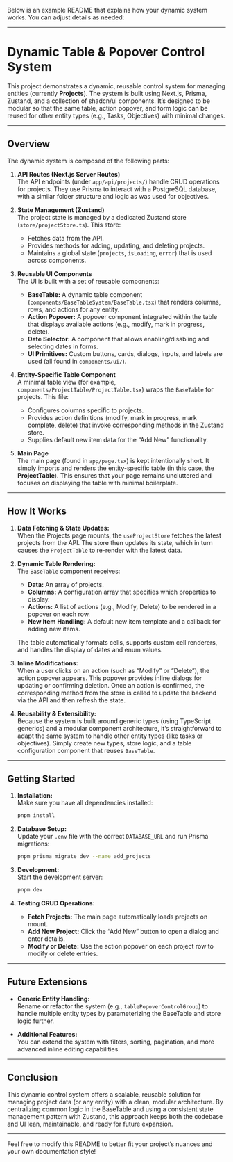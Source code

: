 Below is an example README that explains how your dynamic system works. You can adjust details as needed:

---

# Dynamic Table & Popover Control System

This project demonstrates a dynamic, reusable control system for managing entities (currently **Projects**). The system is built using Next.js, Prisma, Zustand, and a collection of shadcn/ui components. It’s designed to be modular so that the same table, action popover, and form logic can be reused for other entity types (e.g., Tasks, Objectives) with minimal changes.

---

## Overview

The dynamic system is composed of the following parts:

1. **API Routes (Next.js Server Routes)**  
   The API endpoints (under `app/api/projects/`) handle CRUD operations for projects. They use Prisma to interact with a PostgreSQL database, with a similar folder structure and logic as was used for objectives.

2. **State Management (Zustand)**  
   The project state is managed by a dedicated Zustand store (`store/projectStore.ts`). This store:
   - Fetches data from the API.
   - Provides methods for adding, updating, and deleting projects.
   - Maintains a global state (`projects`, `isLoading`, `error`) that is used across components.

3. **Reusable UI Components**  
   The UI is built with a set of reusable components:
   - **BaseTable:** A dynamic table component (`components/BaseTableSystem/BaseTable.tsx`) that renders columns, rows, and actions for any entity.
   - **Action Popover:** A popover component integrated within the table that displays available actions (e.g., modify, mark in progress, delete).
   - **Date Selector:** A component that allows enabling/disabling and selecting dates in forms.
   - **UI Primitives:** Custom buttons, cards, dialogs, inputs, and labels are used (all found in `components/ui/`).

4. **Entity-Specific Table Component**  
   A minimal table view (for example, `components/ProjectTable/ProjectTable.tsx`) wraps the `BaseTable` for projects. This file:
   - Configures columns specific to projects.
   - Provides action definitions (modify, mark in progress, mark complete, delete) that invoke corresponding methods in the Zustand store.
   - Supplies default new item data for the “Add New” functionality.

5. **Main Page**  
   The main page (found in `app/page.tsx`) is kept intentionally short. It simply imports and renders the entity-specific table (in this case, the **ProjectTable**). This ensures that your page remains uncluttered and focuses on displaying the table with minimal boilerplate.

---

## How It Works

1. **Data Fetching & State Updates:**  
   When the Projects page mounts, the `useProjectStore` fetches the latest projects from the API. The store then updates its state, which in turn causes the `ProjectTable` to re-render with the latest data.

2. **Dynamic Table Rendering:**  
   The `BaseTable` component receives:
   - **Data:** An array of projects.
   - **Columns:** A configuration array that specifies which properties to display.
   - **Actions:** A list of actions (e.g., Modify, Delete) to be rendered in a popover on each row.
   - **New Item Handling:** A default new item template and a callback for adding new items.
   
   The table automatically formats cells, supports custom cell renderers, and handles the display of dates and enum values.

3. **Inline Modifications:**  
   When a user clicks on an action (such as “Modify” or “Delete”), the action popover appears. This popover provides inline dialogs for updating or confirming deletion. Once an action is confirmed, the corresponding method from the store is called to update the backend via the API and then refresh the state.

4. **Reusability & Extensibility:**  
   Because the system is built around generic types (using TypeScript generics) and a modular component architecture, it’s straightforward to adapt the same system to handle other entity types (like tasks or objectives). Simply create new types, store logic, and a table configuration component that reuses `BaseTable`.

---

## Getting Started

1. **Installation:**  
   Make sure you have all dependencies installed:
   ```bash
   pnpm install
   ```

2. **Database Setup:**  
   Update your `.env` file with the correct `DATABASE_URL` and run Prisma migrations:
   ```bash
   pnpm prisma migrate dev --name add_projects
   ```

3. **Development:**  
   Start the development server:
   ```bash
   pnpm dev
   ```

4. **Testing CRUD Operations:**  
   - **Fetch Projects:** The main page automatically loads projects on mount.
   - **Add New Project:** Click the “Add New” button to open a dialog and enter details.
   - **Modify or Delete:** Use the action popover on each project row to modify or delete entries.

---

## Future Extensions

- **Generic Entity Handling:**  
  Rename or refactor the system (e.g., `tablePopoverControlGroup`) to handle multiple entity types by parameterizing the BaseTable and store logic further.

- **Additional Features:**  
  You can extend the system with filters, sorting, pagination, and more advanced inline editing capabilities.

---

## Conclusion

This dynamic control system offers a scalable, reusable solution for managing project data (or any entity) with a clean, modular architecture. By centralizing common logic in the BaseTable and using a consistent state management pattern with Zustand, this approach keeps both the codebase and UI lean, maintainable, and ready for future expansion.

---

Feel free to modify this README to better fit your project’s nuances and your own documentation style!